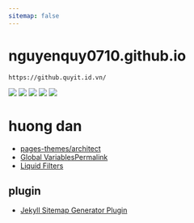```yaml
---
sitemap: false
---
```


# nguyenquy0710.github.io

    https://github.quyit.id.vn/

<a target="_blank" href="https://github.com/nguyenquy0710/nguyenquy0710.github.io"><img src="https://img.shields.io/github/stars/nguyenquy0710/nguyenquy0710.github.io" /></a> <a target="_blank" href="https://hub.docker.com/r/nguyenquy0710/nguyenquy0710.github.io"><img src="https://img.shields.io/docker/pulls/nguyenquy0710/nguyenquy0710.github.io" /></a> <a target="_blank" href="https://hub.docker.com/r/nguyenquy0710/nguyenquy0710.github.io"><img src="https://img.shields.io/docker/v/nguyenquy0710/nguyenquy0710.github.io/latest?label=docker%20image%20ver." /></a> <a target="_blank" href="https://github.com/nguyenquy0710/nguyenquy0710.github.io"><img src="https://img.shields.io/github/last-commit/nguyenquy0710/nguyenquy0710.github.io" /></a> <a target="_blank" href="https://opencollective.com/nguyenquy0710/nguyenquy0710.github.io"><img src="https://opencollective.com/nguyenquy0710/nguyenquy0710.github.io/total/badge.svg?label=Open%20Collective%20Backers&color=brightgreen" /></a>

<!--
**nguyenquy0710/nguyenquy0710** is a ✨ _special_ ✨ repository because its `README.md` (this file) appears on your GitHub profile.

Here are some ideas to get you started:

- 🔭 I’m currently working on ...
- 🌱 I’m currently learning ...
- 👯 I’m looking to collaborate on ...
- 🤔 I’m looking for help with ...
- 💬 Ask me about ...
- 📫 How to reach me: ...
- 😄 Pronouns: ...
- ⚡ Fun fact: ...
-->

# huong dan

- [pages-themes/architect](https://github.com/pages-themes/architect/blob/master/README.md)
- [Global VariablesPermalink](https://jekyllrb.com/docs/variables/)
- [Liquid Filters](https://jekyllrb.com/docs/liquid/filters/)

## plugin

- [Jekyll Sitemap Generator Plugin](https://github.com/jekyll/jekyll-sitemap)
